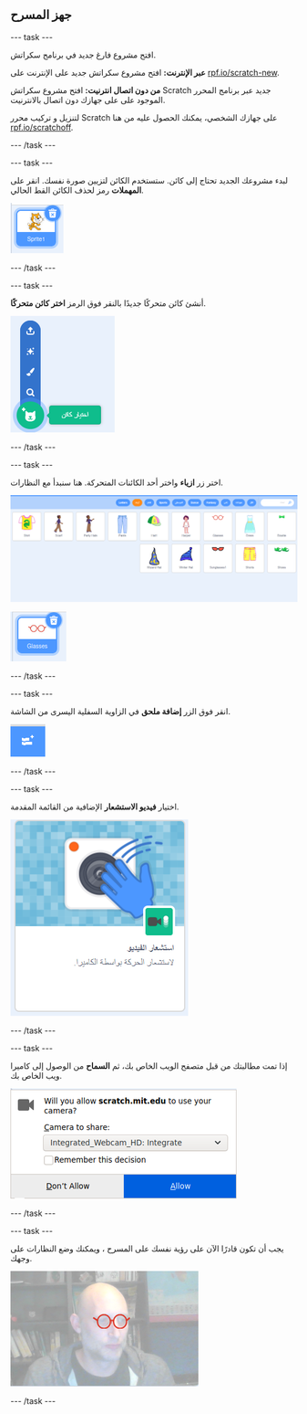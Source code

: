 ## جهز المسرح

--- task ---

افتح مشروع فارغ جديد في برنامج سكراتش.

**عبر الإنترنت:** افتح مشروع سكراتش جديد على الإنترنت على [rpf.io/scratch-new](https://rpf.io/scratch-new).

**من دون اتصال انترنيت:** افتح مشروع سكراتش Scratch جديد عبر برنامج المحرر الموجود على على جهازك دون اتصال بالانترنيت.

لتنزيل و تركيب محرر Scratch على جهازك الشخصي، يمكنك الحصول عليه من هنا [rpf.io/scratchoff](https://rpf.io/scratchoff).

--- /task ---

--- task ---

لبدء مشروعك الجديد تحتاج إلى كائن. ستستخدم الكائن لتزيين صورة نفسك. انقر على **المهملات** رمز لحذف الكائن القط الحالي.

![صورة تظهر أيقونة سلة المهملات على كائن القطة](images/delete-sprite.png)

--- /task ---

--- task ---

أنشئ كائن متحركًا جديدًا بالنقر فوق الرمز **اختر كائن متحركًا**.

![صورة تظهر أيقونة اختيار الكائنات المتحركة الموسعة](images/new-sprite.png)

--- /task ---

--- task ---

اختر زر **ازياء** واختر أحد الكائنات المتحركة. هنا سنبدأ مع النظارات.

![صورة تظهر كائنات الأزياء](images/fashion.png)

![صورة تظهر كائن النظارات](images/glasses.png)

--- /task ---

--- task ---

انقر فوق الزر **إضافة ملحق** في الزاوية السفلية اليسرى من الشاشة.

![صورة تظهر زر إضافة ملحق](images/add-extension.png)

--- /task ---

--- task ---

اختيار **فيديو الاستشعار** الإضافية من القائمة المقدمة.

![صورة توضح اختيار مكتبة ملحق الفيديو](images/video-extension.png)

--- /task ---

--- task ---

إذا تمت مطالبتك من قبل متصفح الويب الخاص بك، ثم **السماح** من الوصول إلى كاميرا ويب الخاص بك.

![صورة تظهر مطالبة المتصفح للسماح بالوصول إلى الكاميرا](images/allow-camera.png)

--- /task ---

--- task ---

يجب أن تكون قادرًا الآن على رؤية نفسك على المسرح ، ويمكنك وضع النظارات على وجهك.

![صورة تظهر رجلًا يرتدي نظارات فوق وجهه](images/man-with-glasses.png)

--- /task ---






